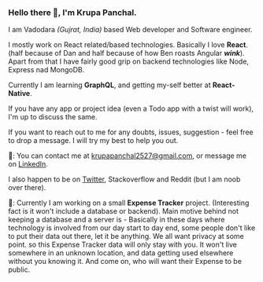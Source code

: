 ### Hello there 👋, I'm Krupa Panchal.

I am Vadodara *(Gujrat, India)* based Web developer and Software engineer.

I mostly work on React related/based technologies. Basically I love **React**. (half because of Dan and half because of how Ben roasts Angular _**wink**_).
Apart from that I have fairly good grip on backend technologies like Node, Express nad MongoDB.

Currently I am learning **GraphQL**, and getting my-self better at **React-Native**.

If you have any app or project idea (even a Todo app with a twist will work), I'm up to discuss the same.

If you want to reach out to me for any doubts, issues, suggestion - feel free to drop a message. I will try my best to help you out.

💬: You can contact me at krupapanchal2527@gmail.com, or message me on [LinkedIn](https://www.linkedin.com/in/krupa-panchal-80022514b).
     
   I also happen to be on [Twitter](https://twitter.com/krupa__panchal), Stackoverflow and Reddit (but I am noob over there).  
     
🔭: Currently I am working on a small **Expense Tracker** project. (Interesting fact is it won't include a database or backend).
Main motive behind not keeping a database and a server is - 
Basically in these days where technology is involved from our day start to day end, some people don't like to put their data out there, let it be anything.
We all want privacy at some point. so this Expense Tracker data will only stay with you. It won't live somewhere in an unknown location, and data getting used elsewhere without you knowing it. And come on, who will want their Expense to be public.

<!--
**KrupaPanchal2527/KrupaPanchal2527** is a ✨ _special_ ✨ repository because its `README.md` (this file) appears on your GitHub profile.

Here are some ideas to get you started:

- 🔭 I’m currently working on ...
- 🌱 I’m currently learning ...
- 👯 I’m looking to collaborate on ...
- 🤔 I’m looking for help with ...
- 💬 Ask me about ...
- 📫 How to reach me: ...
- 😄 Pronouns: ...
- ⚡ Fun fact: ...
-->
 
